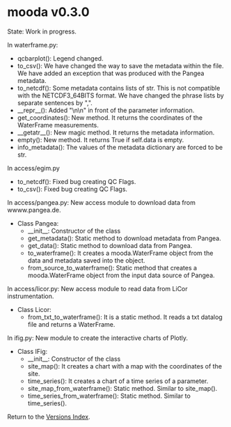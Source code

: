# mooda v0.3.0

State: Work in progress.

In waterframe.py:

* qcbarplot(): Legend changed.
* to_csv(): We have changed the way to save the metadata within the file. We have added an exception that was produced with the Pangea metadata.
* to_netcdf(): Some metadata contains lists of str. This is not compatible with the NETCDF3_64BITS format. We have changed the phrase lists by separate sentences by ",".
* \_\_repr\_\_(): Added "\n\n" in front of the parameter information.
* get_coordinates(): New method. It returns the coordinates of the WaterFrame measurements.
* \_\_getatr\_\_(): New magic method. It returns the metadata information.
* empty(): New method. It returns True if self.data is empty.
* info_metadata(): The values of the metadata dictionary are forced to be str.

In access/egim.py

* to_netcdf(): Fixed bug creating QC Flags.
* to_csv(): Fixed bug creating QC Flags.

In access/pangea.py: New access module to download data from wwww.pangea.de.

* Class Pangea:
  * \_\_init\_\_: Constructor of the class
  * get_metadata(): Static method to download metadata from Pangea.
  * get_data(): Static method to download data from Pangea.
  * to_waterframe(): It creates a mooda.WaterFrame object from the data and metadata saved into the object.
  * from_source_to_waterframe(): Static method that creates a mooda.WaterFrame object from the input data source of Pangea.

In access/licor.py: New access module to read data from LiCor instrumentation.

* Class Licor:
  * from_txt_to_waterframe(): It is a static method. It reads a txt datalog file and returns a WaterFrame.

In ifig.py: New module to create the interactive charts of Plotly.

* Class IFig:
  * \_\_init\_\_: Constructor of the class
  * site_map(): It creates a chart with a map with the coordinates of the site.
  * time_series(): It creates a chart of a time series of a parameter.
  * site_map_from_waterframe(): Static method. Similar to site_map().
  * time_series_from_waterframe(): Static method. Similar to time_series().

Return to the [Versions Index](index_versions.md).
